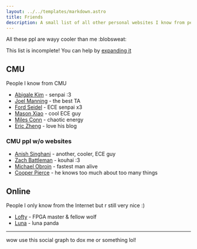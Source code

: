 ```yaml
---
layout: ../../templates/markdown.astro
title: Friends
description: A small list of all other personal websites I know from people I trust
---
```


All these ppl are wayy cooler than me :blobsweat:

This list is incomplete! You can help by [expanding it](https://twitter.com/messages/compose?recipient_id=1447001095704821763)

## CMU

People I know from CMU

* [Abigale Kim](https://abigalekim.github.io/) - senpai :3
* [Joel Manning](https://bokken12.github.io/) - the best TA
* [Ford Seidel](http://cmucc.org/~fseidel/) - ECE senpai x3
* [Mason Xiao](https://masonx.ca/) - cool ECE guy
* [Miles Conn](https://milesconn.io/) - chaotic energy
* [Eric Zheng](https://www.ericzheng.org/) - love his blog

### CMU ppl w/o websites

* [Anish Singhani](https://github.com/asinghani) - another, cooler, ECE guy
* [Zach Battleman](https://github.com/zaxioms) - kouhai :3
* [Michael Obroin](https://www.linkedin.com/in/michael-obroin/) - fastest man alive
* [Cooper Pierce](https://www.linkedin.com/in/cooper-pierce) - he knows too much about too many things

## Online

People I only know from the Internet but r still very nice :)

* [Lofty](https://github.com/Ravenslofty) - FPGA master & fellow wolf
* [Luna](https://twitter.com/heademptyset) - luna panda

<hr/>

wow use this social graph to dox me or something lol!
